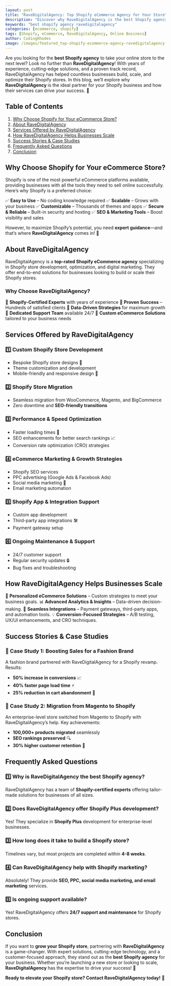 ```yaml
---
layout: post
title: "RaveDigitalAgency: Top Shopify eCommerce Agency for Your Store"
description: "Discover why RaveDigitalAgency is the best Shopify agency for growing your eCommerce store with expert solutions, development, and marketing."
keywords: "best shopify agency ravedigitalagency"
categories: [ecommerce, shopify]
tags: [Shopify, eCommerce, RaveDigitalAgency, Online Business]
author: CodingRhodes
image: /images/featured_top-shopify-ecommerce-agency-ravedigitalagency.webp
---
```


Are you looking for the **best Shopify agency** to take your online store to the next level? Look no further than **RaveDigitalAgency**! With years of experience, cutting-edge solutions, and a proven track record, RaveDigitalAgency has helped countless businesses build, scale, and optimize their Shopify stores. In this blog, we’ll explore why **RaveDigitalAgency** is the ideal partner for your Shopify business and how their services can drive your success. 🚀

## Table of Contents
1. [Why Choose Shopify for Your eCommerce Store?](#why-choose-shopify-for-your-ecommerce-store)
2. [About RaveDigitalAgency](#about-ravedigitalagency)
3. [Services Offered by RaveDigitalAgency](#services-offered-by-ravedigitalagency)
4. [How RaveDigitalAgency Helps Businesses Scale](#how-ravedigitalagency-helps-businesses-scale)
5. [Success Stories & Case Studies](#success-stories--case-studies)
6. [Frequently Asked Questions](#frequently-asked-questions)
7. [Conclusion](#conclusion)

## Why Choose Shopify for Your eCommerce Store?

Shopify is one of the most powerful eCommerce platforms available, providing businesses with all the tools they need to sell online successfully. Here’s why Shopify is a preferred choice:

✅ **Easy to Use** – No coding knowledge required
✅ **Scalable** – Grows with your business
✅ **Customizable** – Thousands of themes and apps
✅ **Secure & Reliable** – Built-in security and hosting
✅ **SEO & Marketing Tools** – Boost visibility and sales

However, to maximize Shopify’s potential, you need **expert guidance**—and that’s where **RaveDigitalAgency** comes in! 🎯

## About RaveDigitalAgency

RaveDigitalAgency is a **top-rated Shopify eCommerce agency** specializing in Shopify store development, optimization, and digital marketing. They offer end-to-end solutions for businesses looking to build or scale their Shopify stores.

<ins class="adsbygoogle"
     style="display:block"
     data-ad-client="ca-pub-2784742237479601"
     data-ad-slot="3760872290"
     data-ad-format="auto"
     data-full-width-responsive="true"></ins>
<script>
     (adsbygoogle = window.adsbygoogle || []).push({});
</script>

### Why Choose RaveDigitalAgency?
🔹 **Shopify-Certified Experts** with years of experience
🔹 **Proven Success** – Hundreds of satisfied clients
🔹 **Data-Driven Strategies** for maximum growth
🔹 **Dedicated Support Team** available 24/7
🔹 **Custom eCommerce Solutions** tailored to your business needs

## Services Offered by RaveDigitalAgency

### 1️⃣ Custom Shopify Store Development
- Bespoke Shopify store designs 🎨
- Theme customization and development
- Mobile-friendly and responsive design 📱

### 2️⃣ Shopify Store Migration
- Seamless migration from WooCommerce, Magento, and BigCommerce
- Zero downtime and **SEO-friendly transitions**

### 3️⃣ Performance & Speed Optimization
- Faster loading times 🚀
- SEO enhancements for better search rankings 📈
- Conversion rate optimization (CRO) strategies

### 4️⃣ eCommerce Marketing & Growth Strategies
- Shopify SEO services
- PPC advertising (Google Ads & Facebook Ads)
- Social media marketing 📲
- Email marketing automation

### 5️⃣ Shopify App & Integration Support
- Custom app development
- Third-party app integrations 🛠️
- Payment gateway setup

### 6️⃣ Ongoing Maintenance & Support
- 24/7 customer support
- Regular security updates 🔒
- Bug fixes and troubleshooting

## How RaveDigitalAgency Helps Businesses Scale

🚀 **Personalized eCommerce Solutions** – Custom strategies to meet your business goals.
📊 **Advanced Analytics & Insights** – Data-driven decision-making.
🔄 **Seamless Integrations** – Payment gateways, third-party apps, and automation tools.
💡 **Conversion-Focused Strategies** – A/B testing, UX/UI enhancements, and CRO techniques.

## Success Stories & Case Studies

### 📌 Case Study 1: Boosting Sales for a Fashion Brand

A fashion brand partnered with RaveDigitalAgency for a Shopify revamp. Results:
- **50% increase in conversions** 📈
- **40% faster page load time** ⚡
- **25% reduction in cart abandonment** 🛒

### 📌 Case Study 2: Migration from Magento to Shopify

<ins class="adsbygoogle"
     style="display:block"
     data-ad-client="ca-pub-2784742237479601"
     data-ad-slot="3760872290"
     data-ad-format="auto"
     data-full-width-responsive="true"></ins>
<script>
     (adsbygoogle = window.adsbygoogle || []).push({});
</script>

An enterprise-level store switched from Magento to Shopify with RaveDigitalAgency’s help. Key achievements:
- **100,000+ products migrated** seamlessly
- **SEO rankings preserved** 🔍
- **30% higher customer retention** 💯

## Frequently Asked Questions

### 1️⃣ Why is RaveDigitalAgency the best Shopify agency?
RaveDigitalAgency has a team of **Shopify-certified experts** offering tailor-made solutions for businesses of all sizes.

### 2️⃣ Does RaveDigitalAgency offer Shopify Plus development?
Yes! They specialize in **Shopify Plus** development for enterprise-level businesses.

### 3️⃣ How long does it take to build a Shopify store?
Timelines vary, but most projects are completed within **4-8 weeks**.

### 4️⃣ Can RaveDigitalAgency help with Shopify marketing?
Absolutely! They provide **SEO, PPC, social media marketing, and email marketing** services.

### 5️⃣ Is ongoing support available?
Yes! RaveDigitalAgency offers **24/7 support and maintenance** for Shopify stores.

<ins class="adsbygoogle"
     style="display:block"
     data-ad-client="ca-pub-2784742237479601"
     data-ad-slot="3760872290"
     data-ad-format="auto"
     data-full-width-responsive="true"></ins>
<script>
     (adsbygoogle = window.adsbygoogle || []).push({});
</script>

## Conclusion

If you want to **grow your Shopify store**, partnering with **RaveDigitalAgency** is a game-changer. With expert solutions, cutting-edge technology, and a customer-focused approach, they stand out as the **best Shopify agency** for your business. Whether you’re launching a new store or looking to scale, **RaveDigitalAgency** has the expertise to drive your success! 🚀

**Ready to elevate your Shopify store? Contact RaveDigitalAgency today!** 💼

